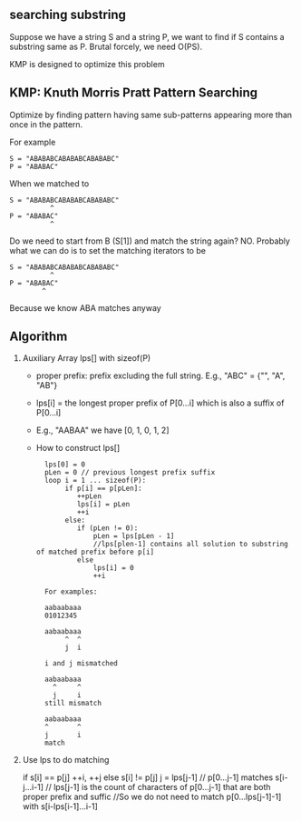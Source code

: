 ## searching substring

Suppose we have a string S and a string P, we want to find if S contains a substring same as P. Brutal forcely, we need O(PS). 

KMP is designed to optimize this problem

## KMP: Knuth Morris Pratt Pattern Searching

Optimize by finding pattern having same sub-patterns appearing more than once in the pattern. 

For example

	S = "ABABABCABABABCABABABC"
	P = "ABABAC"

When we matched to 

	S = "ABABABCABABABCABABABC"
	          ^
	P = "ABABAC"
              ^

Do we need to start from B (S[1]) and match the string again? NO. Probably what we can do is to set the matching iterators to be 

	S = "ABABABCABABABCABABABC"
	          ^
	P = "ABABAC"
			^
Because we know ABA matches anyway

## Algorithm

1) Auxiliary Array lps[] with sizeof(P)
	* proper prefix: prefix excluding the full string. E.g., "ABC" = {"", "A", "AB"}
	* lps[i] = the longest proper prefix of P[0...i] which is also a suffix of P[0...i]
	* E.g., "AABAA" we have [0, 1, 0, 1, 2]
	* How to construct lps[]

			lps[0] = 0
			pLen = 0 // previous longest prefix suffix
			loop i = 1 ... sizeof(P):
				 if p[i] == p[pLen]:
				 	++pLen
				 	lps[i] = pLen
				 	++i
				 else:
				 	if (pLen != 0):
				 		pLen = lps[pLen - 1] 
				 		//lps[plen-1] contains all solution to substring of matched prefix before p[i] 
				 	else
				 		lps[i] = 0
				 		++i

			For examples:
			
			aabaabaaa
			01012345

			aabaabaaa
			     ^  ^
			     j  i

			i and j mismatched

			aabaabaaa
			  ^     ^
			  j     i
			still mismatch

			aabaabaaa
			^       ^
			j       i
			match

2) Use lps to do matching
	
	if s[i] == p[j]
		 ++i, ++j
	else s[i] != p[j]
		 j = lps[j-1]
		 // p[0...j-1] matches s[i-j...i-1]
		 // lps[j-1] is the count of characters of p[0...j-1] that are both proper prefix and suffic
		 //So we do not need to match p[0...lps[j-1]-1] with s[i-lps[i-1]...i-1]
